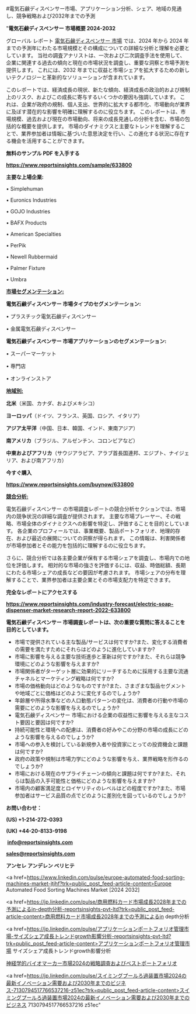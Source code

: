 #電気石鹸ディスペンサー市場、アプリケーション分析、シェア、地域の見通し、競争戦略および2032年までの予測

"<strong>電気石鹸ディスペンサー 市場概要 2024-2032</strong>

グローバル レポート <a href=https://www.reportsinsights.com/sample/633800>電気石鹸ディスペンサー 市場</a> では、2024 年から 2024 年までの予測年にわたる市場規模とその構成についての詳細な分析と理解を必要としています。 当社の調査アナリストは、一次および二次調査手法を使用して、企業に関連する過去の傾向と現在の市場状況を調査し、重要な洞察と市場予測を提供します。 これには、2032 年までに収益と市場シェアを拡大​​するための新しいテクノロジーと革新的なソリューションが含まれています。

このレポートでは、経済成長の現状、新たな傾向、経済成長の政治的および規制上のリスク、およびこの成長に寄与するいくつかの要因も強調しています。 これは、企業が政府の規制、個人支出、世界的に拡大する都市化、市場動向が業界に及ぼす潜在的な影響を明確に理解するのに役立ちます。 このレポートは、市場規模、過去および現在の市場動向、将来の成長見通しの分析を含む、市場の包括的な概要を提供します。 市場のダイナミクスと主要なトレンドを理解することで、業界参加者は情報に基づいた意思決定を行い、この進化する状況に存在する機会を活用することができます。

<strong><b>無料のサンプル PDF を入手する</b></strong>

<a href=https://www.reportsinsights.com/sample/633800><strong><u>https://www.reportsinsights.com/sample/633800</u></strong></a>

<strong>主要な上場企業:</strong>

• Simplehuman

• Euronics Industries

• GOJO Industries

• BAFX Products

• American Specialties

• PerPik

• Newell Rubbermaid

• Palmer Fixture

• Umbra

<strong><u>市場セグメンテーション</u></strong><strong><u>:</u></strong>

<strong>電気石鹸ディスペンサー 市場タイプのセグメンテーション:</strong>

• プラスチック電気石鹸ディスペンサー

• 金属電気石鹸ディスペンサー

<strong>電気石鹸ディスペンサー 市場アプリケーションのセグメンテーション:</strong>

• スーパーマーケット

• 専門店

• オンラインストア

<strong><u>地域別</u></strong><strong><u>:</u></strong>

<strong>北米</strong>（米国、カナダ、およびメキシコ）

<strong>ヨーロッパ</strong>（ドイツ、フランス、英国、ロシア、イタリア）

<strong>アジア太平洋</strong>（中国、日本、韓国、インド、東南アジア）

<strong>南アメリカ</strong>（ブラジル、アルゼンチン、コロンビアなど）

<strong>中東およびアフリカ</strong>（サウジアラビア、アラブ首長国連邦、エジプト、ナイジェリア、および南アフリカ）

<strong>今すぐ購入</strong>

<a href=https://www.reportsinsights.com/buynow/633800><strong><u>https://www.reportsinsights.com/buynow/633800</u></strong></a>

<strong><u>競合分析:</u></strong>

電気石鹸ディスペンサー の市場調査レポートの競合分析セクションでは、市場内の競争状況の詳細な調査が提供されます。 主要な市場プレーヤー、その戦略、市場全体のダイナミクスへの影響を特定し、評価することを目的としています。 各企業のプロフィールでは、事業概要、製品ポートフォリオ、地理的存在、および最近の展開についての洞察が得られます。 この情報は、利害関係者が市場参加者とその能力を包括的に理解するのに役立ちます。

さらに、競合分析では各主要企業が保有する市場シェアを調査し、市場内での地位を評価します。 相対的な市場の強さを評価するには、収益、時価総額、長期にわたる市場シェアの成長などの要因が考慮されます。 市場シェアの分布を理解することで、業界参加者は主要企業とその市場支配力を特定できます。

<strong>完全なレポートにアクセスする</strong>

<a href=https://www.reportsinsights.com/industry-forecast/electric-soap-dispenser-market-research-report-2022-633800><strong><u><b>https://www.reportsinsights.com/industry-forecast/electric-soap-dispenser-market-research-report-2022-633800</b></u></strong></a>

<strong><b>電気石鹸ディスペンサー 市場調査レポートは、次の重要な質問に答えることを目的としています。</b></strong>
<ul>
  <li>市場で提供されている主な製品/サービスは何ですか?また、変化する消費者の需要を満たすためにそれらはどのように進化していますか?</li>
  <li>市場に影響を与える主要な技術進歩と革新は何ですか?また、それらは競争環境にどのような影響を与えますか?</li>
  <li>市場関係者がターゲット層に効果的にリーチするために採用する主要な流通チャネルとマーケティング戦略は何ですか?</li>
  <li>市場の価格動向はどのようなものですか?また、さまざまな製品セグメントや地域ごとに価格はどのように変化するのでしょうか?</li>
  <li>年齢層や所得水準などの人口動態パターンの変化は、消費者の行動や市場の需要にどのような影響を与えるのでしょうか?</li>
  <li>電気石鹸ディスペンサー 市場における企業の収益性に影響を与える主なコスト要因と要因は何ですか?</li>
  <li>持続可能性と環境への配慮は、消費者の好みやこの分野の市場の成長にどのような影響を与えるのでしょうか?</li>
  <li>市場への参入を検討している新規参入者や投資家にとっての投資機会と課題は何ですか?</li>
  <li>政府の政策や規制は市場力学にどのような影響を与え、業界戦略を形作るのでしょうか?</li>
  <li>市場における現在のサプライチェーンの傾向と課題は何ですか?また、それらは製品の入手可能性と価格にどのような影響を与えますか?</li>
  <li>市場内の顧客満足度とロイヤリティのレベルはどの程度ですか?また、市場参加者はサービス品質の点でどのように差別化を図っているのでしょうか?</li>
</ul>
<strong>お問い合わせ：</strong>

<strong>(US) +1-214-272-0393</strong>

<strong>(UK) +44-20-8133-9198</strong>

<strong> </strong><a href=info@reportsinsights.com><strong><u>info@reportsinsights.com</u></strong></a>

<a href=sales@reportsinsights.com><strong><u>sales@reportsinsights.com</u></strong></a>

<strong>アンセレ アンデレン ベリヒテ</strong>

<a href=https://www.linkedin.com/pulse/europe-automated-food-sorting-machines-market-jtjhf?trk=public_post_feed-article-content>Europe Automated Food Sorting Machines Market [2024 2032]</a>

<a href=https://jp.linkedin.com/pulse/商用燃料カード市場成長2028年までの予測によるin-depth分析-reportsinsights-pvt-ltd?trk=public_post_feed-article-content>商用燃料カード市場成長2028年までの予測によるin depth分析</a>

<a href=https://jp.linkedin.com/pulse/アプリケーションポートフォリオ管理市場-サイズシェア成長トレンドgrowth影響分析-reportsinsights-pvt-ltd?trk=public_post_feed-article-content>アプリケーションポートフォリオ管理市場 サイズシェア成長トレンドgrowth影響分析</a>

<a href=https://www.linkedin.com/pulse/神経学的バイオマーカー市場2024の戦略調査およびベストポートフォリオ-community-market-research-bptxf/>神経学的バイオマーカー市場2024の戦略調査およびベストポートフォリオ</a>

<a href=https://jp.linkedin.com/pulse/スイミングプールろ過装置市場2024の最新イノベーション需要および2030年までのビジネス-7130794517766537216-z51ec?trk=public_post_feed-article-content>スイミングプールろ過装置市場2024の最新イノベーション需要および2030年までのビジネス 7130794517766537216 z51ec</a>"
